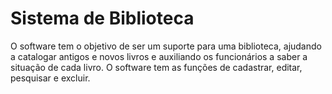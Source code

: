 # Sistema de Biblioteca
O software tem o objetivo de ser um suporte para uma biblioteca, ajudando a catalogar antigos e novos livros e auxiliando os funcionários a saber a situação de cada livro. O software tem as funções de cadastrar, editar, pesquisar e excluir.
